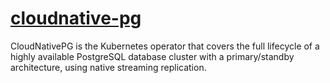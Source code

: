 # [cloudnative-pg](https://cloudnative-pg.io/)

CloudNativePG is the Kubernetes operator that covers the full lifecycle of a highly available PostgreSQL database cluster with a primary/standby architecture, using native streaming replication. 
